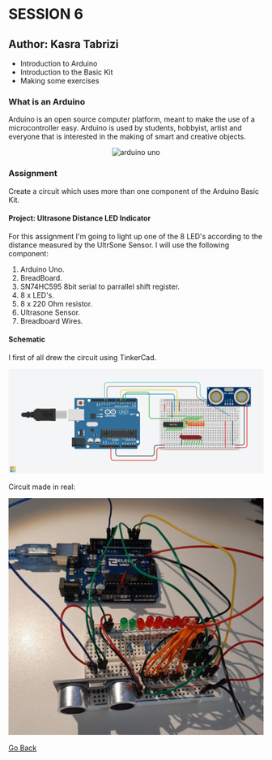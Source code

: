 # SESSION 6
## Author: Kasra Tabrizi

- Introduction to Arduino
- Introduction to the Basic Kit
- Making some exercises

### What is an Arduino

Arduino is an open source computer platform, meant to make the use of a microcontroller easy.
Arduino is used by students, hobbyist, artist and everyone that is interested in the making of smart and creative objects.

<p align="center">
    <img src="https://www.distrelec.be/Web/WebShopImages/landscape_large/9-/01/arduino-a000066.jpg" width="500" alt="arduino uno">
</p>


### Assignment

Create a circuit which uses more than one component of the Arduino Basic Kit.

#### Project: Ultrasone Distance LED Indicator

For this assignment I'm going to light up one of the 8 LED's according to the distance measured by the UltrSone Sensor.
I will use the following component:

1. Arduino Uno.
2. BreadBoard.
3. SN74HC595 8bit serial to parrallel shift register.
4. 8 x LED's.
5. 8 x 220 Ohm resistor.
6. Ultrasone Sensor.
7. Breadboard Wires.

#### Schematic

I first of all drew the circuit using TinkerCad.

<p align="center">
    <img src="images/tinker_image.png" width="900" alt="tinkercad circuit">
</p>

Circuit made in real:

<p align="center">
    <img src="images/real_circuit.jpg" width="600" alt="tinkercad circuit made in real">
</p>

[Go Back](../README.md)